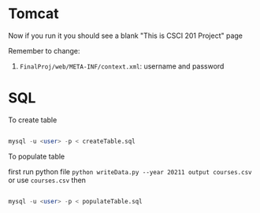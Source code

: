 # Tomcat

Now if you run it you should see a blank "This is CSCI 201 Project" page

Remember to change:

1. `FinalProj/web/META-INF/context.xml`: username and password


# SQL

To create table 

```sql

mysql -u <user> -p < createTable.sql

```

To populate table

first run python file `python writeData.py --year 20211 output
courses.csv` or use `courses.csv` then

```sql

mysql -u <user> -p < populateTable.sql

```
